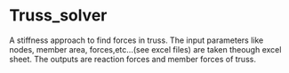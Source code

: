 # Truss_solver
A stiffness approach to find forces in truss.
The input parameters like nodes, member area, forces,etc...(see excel files) are taken theough excel sheet.
The outputs are reaction forces and member forces of truss.
